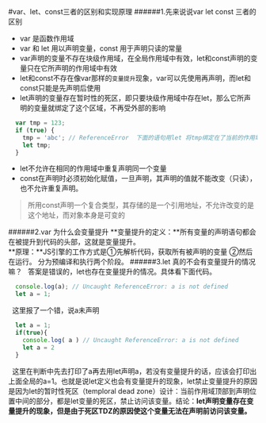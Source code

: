 #var、let、const三者的区别和实现原理
######1.先来说说var let const 三者的区别
* var 是函数作用域
* var 和 let 用以声明变量，const 用于声明只读的常量
* var声明的变量不存在块级作用域，在全局作用域中有效，let和const声明的变量只在它所声明的作用域中有效
* let和const不存在像var那样的`变量提升`现象，var可以先使用再声明，而let和const只能是先声明后使用
* let声明的变量存在暂时性的死区，即只要块级作用域中存在let，那么它所声明的变量就绑定了这个区域，不再受外部的影响
```javascript
  var tmp = 123;
  if (true) {
    tmp = 'abc'; // ReferenceError  下面的语句用let 将tmp绑定在了当前的作用域中，此时是未声明就使用了，所以报了语法错误。
    let tmp;  
  }
```
* let不允许在相同的作用域中重复声明同一个变量
* const在声明时必须初始化赋值，一旦声明，其声明的值就不能改变（只读），也不允许重复声明。
>所用const声明一个复合类型，其存储的是一个引用地址，不允许改变的是这个地址，而对象本身是可变的

######2.var 为什么会变量提升
**变量提升的定义：**所有变量的声明语句都会在被提升到代码的头部，这就是变量提升。<br/>
**原理：**JS引擎的工作方式是①先解析代码，获取所有被声明的变量 ②然后在运行。   分为预编译和执行两个阶段。
######3.let 真的不会有变量提升的情况嘛？
  &nbsp;&nbsp;答案是错误的，let也存在变量提升的情况。具体看下面代码。
```javascript
  console.log(a); // Uncaught ReferenceError: a is not defined
  let a = 1;
```
  &nbsp;&nbsp;这里报了一个错，说a未声明
```javascript
  let a = 1;
  if(true){
    console.log( a ) // Uncaught ReferenceError: a is not defined
    let a = 2
  }
```
  &nbsp;&nbsp;这里在判断中先去打印了a再去用let声明a，若没有变量提升的话，应该会打印出上面全局的a=1。也就是说let定义也会有变量提升的现象，let禁止变量提升的原因是因为let的暂时性死区（temploral dead zone）设计：当前作用域顶部到声明位置中间的部分，都是let变量的死区，禁止访问该变量。结论：**let声明变量存在变量提升的现象，但是由于死区TDZ的原因使这个变量无法在声明前访问该变量。**

  
